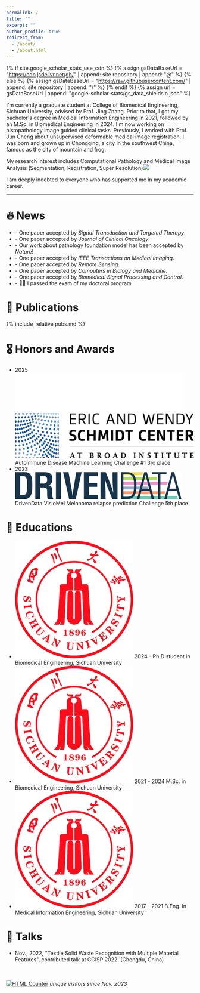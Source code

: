 ```yaml
---
permalink: /
title: ""
excerpt: ""
author_profile: true
redirect_from: 
  - /about/
  - /about.html
---
```


{% if site.google_scholar_stats_use_cdn %}
{% assign gsDataBaseUrl = "https://cdn.jsdelivr.net/gh/" | append: site.repository | append: "@" %}
{% else %}
{% assign gsDataBaseUrl = "https://raw.githubusercontent.com/" | append: site.repository | append: "/" %}
{% endif %}
{% assign url = gsDataBaseUrl | append: "google-scholar-stats/gs_data_shieldsio.json" %}

<span class='anchor' id='about-me'></span>

I'm currently a graduate student at College of Biomedical Engineering, Sichuan University, advised by Prof. Jing Zhang. Prior to that, I got my bachelor's degree in Medical Information Engineering in 2021, followed by an M.Sc. in Biomedical Engineering in 2024. I'm now working on histopathology image guided clinical tasks. Previously, I worked with Prof. Jun Cheng about unsupervised deformable medical image registration. I was born and grown up in Chongqing, a city in the southwest China, famous as the city of mountain and frog. 

My research interest includes Computational Pathology and Medical Image Analysis (Segmentation, Registration, Super Resolution)<a href='https://scholar.google.com/citations?user=iJTVJf8AAAAJ'><img src="https://img.shields.io/endpoint?url={{ url | url_encode }}&logo=Google%20Scholar&labelColor=f6f6f6&color=9cf&style=flat&label=citations"></a>

I am deeply indebted to everyone who has supported me in my academic career. 

---

# 🔥 News
<title>Events</title>
<div class="bottom_box">
  <ul class="events">
    <li data-date="8/2025 "> - One paper accepted by <i>Signal Transduction and Targeted Therapy</i>. </li>
    <li data-date="4/2025 "> - One paper accepted by <i>Journal of Clinical Oncology</i>. </li>
    <li data-date="9/2024 "> - Our work about pathology foundation model has been accepted by <i>Nature</i>! </li>
    <li data-date="6/2024 "> - One paper accepted by <i>IEEE Transactions on Medical Imaging</i>. </li>
    <li data-date="5/2024 "> - One paper accepted by <i>Remote Sensing</i>. </li>
    <li data-date="5/2024 "> - One paper accepted by <i>Computers in Biology and Medicine</i>. </li>
    <li data-date="11/2023 "> - One paper accepted by <i>Biomedical Signal Processing and Control</i>. </li>
    <li data-date="11/2023 "> - 🎉🎉 I passed the exam of my doctoral program. </li>
  </ul>
</div>

# 📝 Publications 
{% include_relative pubs.md %}


# 🎖 Honors and Awards
<ul class="honors-list honors-has-logo">
  <li>
    <span class="honor-year">2025</span>
    <span class="honor-logos logos-center">
      <span class="logo-chip">
        <img class="honor-logo" src="images/logos/crunch.png" alt="Crunch">
      </span>
      <img class="honor-logo" src="images/logos/schmidt.png" alt="The Eric and Wendy Schmidt Center">
    </span>
    <span class="honor-title">Autoimmune Disease Machine Learning Challenge #1</span>
    <span class="honor-rank rank-top3">3rd place</span>
  </li>
  <li>
    <span class="honor-year">2023</span>
    <span class="honor-logos logos-center">
      <img class="honor-logo" src="images/logos/drivendata.svg" alt="DrivenData">
    </span>
    <span class="honor-title">DrivenData VisioMel Melanoma relapse prediction Challenge</span>
    <span class="honor-rank rank-top5">5th place</span>
  </li>
</ul>

# 📖 Educations
<ul class="edu-list">
  <li>
    <img src="images/scu.png" class="edu-logo" alt="">
    <span class="edu-date">2024 -</span>
    <span class="edu-text">Ph.D student in Biomedical Engineering, Sichuan University</span>
  </li>
  <li>
    <img src="images/scu.png" class="edu-logo" alt="">
    <span class="edu-date">2021 - 2024</span>
    <span class="edu-text">M.Sc. in Biomedical Engineering, Sichuan University</span>
  </li>
  <li>
    <img src="images/scu.png" class="edu-logo" alt="">
    <span class="edu-date">2017 - 2021</span>
    <span class="edu-text">B.Eng. in Medical Information Engineering, Sichuan University</span>
  </li>
</ul>

# 💬 Talks
- Nov., 2022, "Textile Solid Waste Recognition with Multiple
Material Features", contributed talk at CCISP 2022. (Chengdu, China)

<p>
&nbsp;
&nbsp;
<br/>
<br/>
<a href="https://www.easycounter.com/">
<img src="https://www.easycounter.com/counter.php?valeyard"
border="0" alt="HTML Counter"></a>
<i font size="3">unique visitors since Nov. 2023</i>
</p>